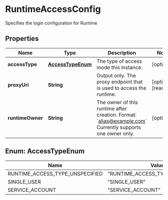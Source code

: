 

# RuntimeAccessConfig

Specifies the login configuration for Runtime

## Properties

| Name | Type | Description | Notes |
|------------ | ------------- | ------------- | -------------|
|**accessType** | [**AccessTypeEnum**](#AccessTypeEnum) | The type of access mode this instance. |  [optional] |
|**proxyUri** | **String** | Output only. The proxy endpoint that is used to access the runtime. |  [optional] [readonly] |
|**runtimeOwner** | **String** | The owner of this runtime after creation. Format: &#x60;alias@example.com&#x60; Currently supports one owner only. |  [optional] |



## Enum: AccessTypeEnum

| Name | Value |
|---- | -----|
| RUNTIME_ACCESS_TYPE_UNSPECIFIED | &quot;RUNTIME_ACCESS_TYPE_UNSPECIFIED&quot; |
| SINGLE_USER | &quot;SINGLE_USER&quot; |
| SERVICE_ACCOUNT | &quot;SERVICE_ACCOUNT&quot; |



